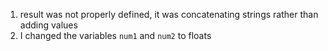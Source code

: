1) result was not properly defined, it was concatenating strings rather than adding values
2) I changed the variables `num1` and `num2` to floats

